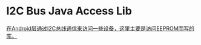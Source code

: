 # I2C Bus Java Access Lib

[在Android层通过I2C总线通信来访问一些设备，这里主要是访问EEPROM而写的库。](https://github.com/ZengjfOS/I2CAPI)